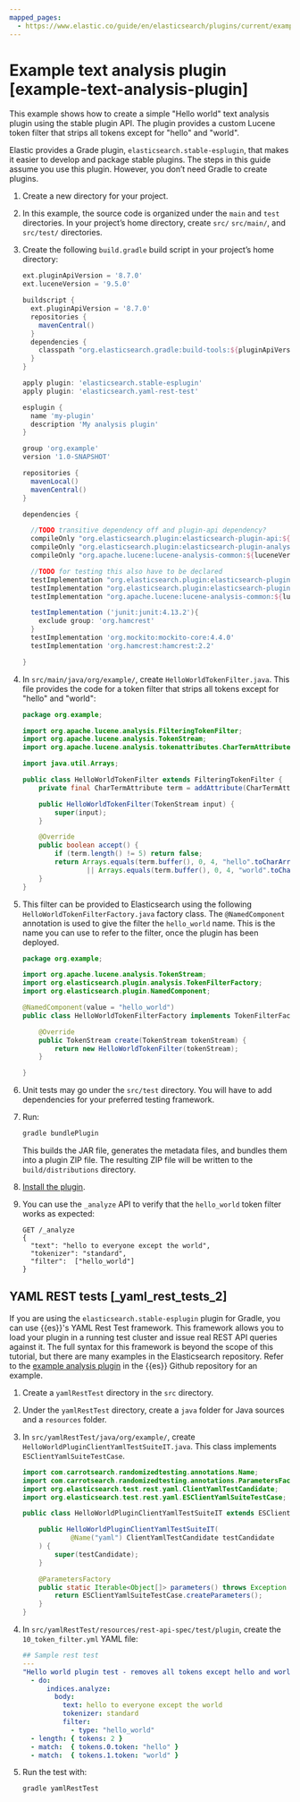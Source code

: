 ```yaml
---
mapped_pages:
  - https://www.elastic.co/guide/en/elasticsearch/plugins/current/example-text-analysis-plugin.html
---
```


# Example text analysis plugin [example-text-analysis-plugin]

This example shows how to create a simple "Hello world" text analysis plugin using the stable plugin API. The plugin provides a custom Lucene token filter that strips all tokens except for "hello" and "world".

Elastic provides a Grade plugin, `elasticsearch.stable-esplugin`, that makes it easier to develop and package stable plugins. The steps in this guide assume you use this plugin. However, you don’t need Gradle to create plugins.

1. Create a new directory for your project.
2. In this example, the source code is organized under the `main` and `test` directories. In your project’s home directory, create `src/` `src/main/`, and `src/test/` directories.
3. Create the following `build.gradle` build script in your project’s home directory:

    ```gradle
    ext.pluginApiVersion = '8.7.0'
    ext.luceneVersion = '9.5.0'

    buildscript {
      ext.pluginApiVersion = '8.7.0'
      repositories {
        mavenCentral()
      }
      dependencies {
        classpath "org.elasticsearch.gradle:build-tools:${pluginApiVersion}"
      }
    }

    apply plugin: 'elasticsearch.stable-esplugin'
    apply plugin: 'elasticsearch.yaml-rest-test'

    esplugin {
      name 'my-plugin'
      description 'My analysis plugin'
    }

    group 'org.example'
    version '1.0-SNAPSHOT'

    repositories {
      mavenLocal()
      mavenCentral()
    }

    dependencies {

      //TODO transitive dependency off and plugin-api dependency?
      compileOnly "org.elasticsearch.plugin:elasticsearch-plugin-api:${pluginApiVersion}"
      compileOnly "org.elasticsearch.plugin:elasticsearch-plugin-analysis-api:${pluginApiVersion}"
      compileOnly "org.apache.lucene:lucene-analysis-common:${luceneVersion}"

      //TODO for testing this also have to be declared
      testImplementation "org.elasticsearch.plugin:elasticsearch-plugin-api:${pluginApiVersion}"
      testImplementation "org.elasticsearch.plugin:elasticsearch-plugin-analysis-api:${pluginApiVersion}"
      testImplementation "org.apache.lucene:lucene-analysis-common:${luceneVersion}"

      testImplementation ('junit:junit:4.13.2'){
        exclude group: 'org.hamcrest'
      }
      testImplementation 'org.mockito:mockito-core:4.4.0'
      testImplementation 'org.hamcrest:hamcrest:2.2'

    }
    ```

4. In `src/main/java/org/example/`, create `HelloWorldTokenFilter.java`. This file provides the code for a token filter that strips all tokens except for "hello" and "world":

    ```java
    package org.example;

    import org.apache.lucene.analysis.FilteringTokenFilter;
    import org.apache.lucene.analysis.TokenStream;
    import org.apache.lucene.analysis.tokenattributes.CharTermAttribute;

    import java.util.Arrays;

    public class HelloWorldTokenFilter extends FilteringTokenFilter {
        private final CharTermAttribute term = addAttribute(CharTermAttribute.class);

        public HelloWorldTokenFilter(TokenStream input) {
            super(input);
        }

        @Override
        public boolean accept() {
            if (term.length() != 5) return false;
            return Arrays.equals(term.buffer(), 0, 4, "hello".toCharArray(), 0, 4)
                    || Arrays.equals(term.buffer(), 0, 4, "world".toCharArray(), 0, 4);
        }
    }
    ```

5. This filter can be provided to Elasticsearch using the following `HelloWorldTokenFilterFactory.java` factory class. The `@NamedComponent` annotation is used to give the filter the `hello_world` name. This is the name you can use to refer to the filter, once the plugin has been deployed.

    ```java
    package org.example;

    import org.apache.lucene.analysis.TokenStream;
    import org.elasticsearch.plugin.analysis.TokenFilterFactory;
    import org.elasticsearch.plugin.NamedComponent;

    @NamedComponent(value = "hello_world")
    public class HelloWorldTokenFilterFactory implements TokenFilterFactory {

        @Override
        public TokenStream create(TokenStream tokenStream) {
            return new HelloWorldTokenFilter(tokenStream);
        }

    }
    ```

6. Unit tests may go under the `src/test` directory. You will have to add dependencies for your preferred testing framework.
7. Run:

    ```sh
    gradle bundlePlugin
    ```

    This builds the JAR file, generates the metadata files, and bundles them into a plugin ZIP file. The resulting ZIP file will be written to the `build/distributions` directory.

8. [Install the plugin](/reference/elasticsearch-plugins/plugin-management.md).
9. You can use the `_analyze` API to verify that the `hello_world` token filter works as expected:

    ```console
    GET /_analyze
    {
      "text": "hello to everyone except the world",
      "tokenizer": "standard",
      "filter":  ["hello_world"]
    }
    ```



## YAML REST tests [_yaml_rest_tests_2]

If you are using the `elasticsearch.stable-esplugin` plugin for Gradle, you can use {{es}}'s YAML Rest Test framework. This framework allows you to load your plugin in a running test cluster and issue real REST API queries against it. The full syntax for this framework is beyond the scope of this tutorial, but there are many examples in the Elasticsearch repository. Refer to the [example analysis plugin](https://github.com/elastic/elasticsearch/tree/main/plugins/examples/stable-analysis) in the {{es}} Github repository for an example.

1. Create a `yamlRestTest` directory in the `src` directory.
2. Under the `yamlRestTest` directory, create a `java` folder for Java sources and a `resources` folder.
3. In `src/yamlRestTest/java/org/example/`, create `HelloWorldPluginClientYamlTestSuiteIT.java`. This class implements `ESClientYamlSuiteTestCase`.

    ```java
    import com.carrotsearch.randomizedtesting.annotations.Name;
    import com.carrotsearch.randomizedtesting.annotations.ParametersFactory;
    import org.elasticsearch.test.rest.yaml.ClientYamlTestCandidate;
    import org.elasticsearch.test.rest.yaml.ESClientYamlSuiteTestCase;

    public class HelloWorldPluginClientYamlTestSuiteIT extends ESClientYamlSuiteTestCase {

        public HelloWorldPluginClientYamlTestSuiteIT(
                @Name("yaml") ClientYamlTestCandidate testCandidate
        ) {
            super(testCandidate);
        }

        @ParametersFactory
        public static Iterable<Object[]> parameters() throws Exception {
            return ESClientYamlSuiteTestCase.createParameters();
        }
    }
    ```

4. In `src/yamlRestTest/resources/rest-api-spec/test/plugin`, create the `10_token_filter.yml` YAML file:

    ```yaml
    ## Sample rest test
    ---
    "Hello world plugin test - removes all tokens except hello and world":
      - do:
          indices.analyze:
            body:
              text: hello to everyone except the world
              tokenizer: standard
              filter:
                - type: "hello_world"
      - length: { tokens: 2 }
      - match:  { tokens.0.token: "hello" }
      - match:  { tokens.1.token: "world" }
    ```

5. Run the test with:

    ```sh
    gradle yamlRestTest
    ```


